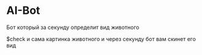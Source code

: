 # AI-Bot
Бот который за секунду определит вид животного


$check и сама картинка животного и через секунду бот вам скинет его вид

